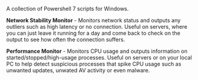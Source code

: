 A collection of Powershell 7 scripts for Windows.

**Network Stability Monitor** - Monitors network status and outputs any outliers such as high latency or no connection. Useful on servers, where you can just leave it running for a day and come back to check on the output to see how often the connection suffers.

**Performance Monitor** - Monitors CPU usage and outputs information on started/stopped/high-usage processes. Useful on servers or on your local PC to help detect suspicious processes that spike CPU usage such as unwanted updates, unwated AV activity or even malware.
